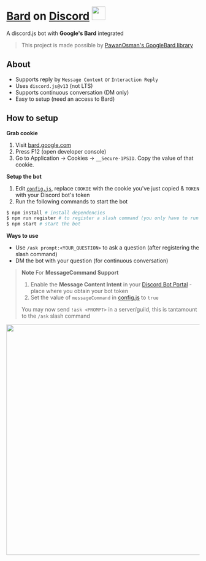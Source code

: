 # [Bard](https://bard.google.com) on [Discord](https://discord.com/) <img src="https://www.gstatic.com/lamda/images/favicon_v1_150160cddff7f294ce30.svg" width="35px" />
A discord.js bot with **Google's Bard** integrated 

> This project is made possible by [PawanOsman's GoogleBard library](https://github.com/PawanOsman/GoogleBard)

## About
- Supports reply by `Message Content` or `Interaction Reply`
- Uses `discord.js@v13` (not LTS)
- Supports continuous conversation (DM only)
- Easy to setup (need an access to Bard)

## How to setup
**Grab cookie**
1. Visit [bard.google.com](https://bard.google.com) 
2. Press F12 (open developer console)
3. Go to Application → Cookies → `__Secure-1PSID`. Copy the value of that cookie.

**Setup the bot**
1. Edit [`config.js`](/config.js), replace `COOKIE` with the cookie you've just copied & `TOKEN` with your Discord bot's token
2. Run the following commands to start the bot
```sh
$ npm install # install dependencies 
$ npm run register # to register a slash command (you only have to run once)
$ npm start # start the bot
```

**Ways to use**
- Use `/ask prompt:<YOUR_QUESTION>` to ask a question (after registering the slash command)
- DM the bot with your question (for continuous conversation)

> **Note** 
> For **MessageCommand Support**
> 1. Enable the **Message Content Intent** in your [Discord Bot Portal](https://discord.com/developers) - place where you obtain your bot token
> 2. Set the value of `messageCommand` in [config.js](/config.js) to `true`
> 
> You may now send `!ask <PROMPT>` in a server/guild, this is tantamount to the `/ask` slash command

<img src="https://raw.githubusercontent.com/frontendkey/frontendkey.github.io/main/assets/generate-facts.gif" width="600">

